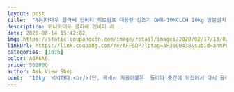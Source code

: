 ```yaml
---
layout: post 
title:  "위니아대우 클라쎄 인버터 히트펌프 대용량 건조기 DWR-10MCLCH 10kg 방문설치" 
description: 위니아대우 클라쎄 인버터 히 ..
date: 2020-08-14 15:42:02 
img: https://static.coupangcdn.com/image/retail/images/2020/02/17/13/0/5a60d306-6d05-4720-aff8-433a41d76f2f.jpg 
linkUrl: https://link.coupang.com/re/AFFSDP?lptag=AF3600438&subid=ahnPublicAsk&pageKey=1268380601&itemId=2272234848&vendorItemId=70269441176&traceid=V0-113-49a070ab3c64686c 
categories: [1016] 
color: A6A6A6 
price: 562000 
author: Ask View Shop 
cont:  "10kg  넉넉하다.<br/>(단, 극세사 겨울이불은  돌리다 중간에 뒤집어서 다시 돌리고 , 돌리고,  그리고 빨래건조대에 널기.<br/>)<br/>10kg 으로도 아주 넉넉하며 잘 사용하고 있습니다.<br/><br/>50만원대 벌써 뽕뽑을 듯 잘 사용하고 있습니다.<br/><br/>5일 사용후기.<br/><br/>L, 삼  건조기 가격을 보면  이불 빨래  매일 365일 돌려야  가격 뽑나요?^^ 크린토피아 이불빨래 잘 해줍니다.<br/>^^<br/><br/>ㆍ마감처리가.<br/>.<br/>,  상품검수를 꼼꼼히 하지 않으신 듯.<br/> 이물질 부분은 브랜드 이미지상 사진  올리지 않겠습니다.<br/><br/>ㆍ살균기능 없음.<br/>  저온제습 방식이라?<br/>ㆍ소음.<br/> (  웅웅 소리는 귀여움,  컴프레셔 돌아가는 소리는... <br/> 집에 40리터 제습기  돌아가는 소리보다 큼.<br/>  그리고 고주파소리... <br/>)<br/>가격대비  100%  만족하는 상품입니다.<br/><br/>가격대비 만족하는 기기.<br/><br/>가격대비 만족하는 기기입니다.<br/>  기존 LG 쓰다  이제품 쓰니  소음과 살균 기능 제외하고는  만족합니다.<br/> 빨래 건조기는 건조만 잘 되면 되는 것임.<br/> LG,  삼성  1/3 도  안 되는 가격에  좋은 상품 건졌습니다.<br/><br/>가격이  좋다.<br/><br/>건조기 좋다는 소리는 전부터 들었지만 넘 좋아요 여러분 빨리 건조기 구매하세요 소음도 별 신경 쓰이지않구 좋네요 넘 강추드려요<br/>건조도 잘됩니다 .<br/> 실내설치했고 소음은 다른 건조기와 비슷한 수준입니다 .<br/> 세탁 후 옷이 많이 줄어든다는 느낌은 받지 못했습니다<br/>겨울이불 빨래 자주 할 것 아니면 16kg  필요없는 듯 합니다.<br/><br/>단, 티셔츠 목이 조금 쭈글.<br/> 비싼 옷은 그냥 손세탁, 자연건조하세요.<br/><br/>단점.<br/><br/>딱 깔끔하고 좋습니다 .<br/> 군더더기가 없어요<br/>만족하는 상품입니다.<br/> 소음 때문에 별4개입니다.<br/>  다른 브랜드 저온제습 방식을  사용해 보지 않아서 비교불가네요.<br/><br/>먼지필터가 2중으로 되어있어 좋아요 .<br/> 두번 걸러주는 느낌 .<br/><br/>소음 때문에  기사님 불렀는데 빨리오셨습니다.<br/><br/>소음 부분은 익숙해졌습니다.<br/> 밤에도 돌릴 정도로요.<br/><br/>여름이불 건조 가능하고요.<br/><br/>옷도 L  열건조로  확 줄었던 것에 비하면  거의 줄지 않습니다.<br/>^^<br/>옷이 줄어들지 않음.<br/><br/>이 기기는 무상보증이 1년입니다.<br/> 컴프레셔도 1년이래요.<br/> 어차피 요즘 기기들은 10년을 못쓰게 허술하게 ? 만든지라... <br/>1990년대 기기들은 튼튼하고 오래쓰고 했는데 말이죠.<br/>  바짝 잘 쓰다  또 저렴이로 바꿀랍니다 안에 부품등 성능은 비슷 한데 브랜드이미지로 가격이 어마무시? 대우도 써비스에 최선을 다하려 노력하시는 부분이 마음에 들었습니다.<br/> 다른 회사들도 성장할 수 있게 고루고루 사용해 보렵니다.<br/><br/>장점.<br/><br/>타사 저온 제습 방식을 써보지 않아서 소음이 다 이렇게 나는지는 모르겠음.<br/> LG 세탁기 겸용 건조기는 있는데  여기선 들어볼 수 없는 소음.<br/>  LG  세탁기 겸용 건조기는 고온건조라 살균은 되지만 옷이 팍팍 줄어버림.<br/><br/>한 달 이상 사용 후기.<br/><br/>" 
---
```

